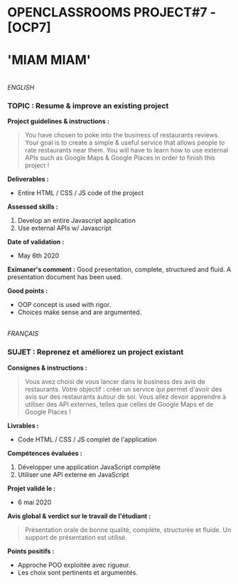 
# OPENCLASSROOMS PROJECT#7 - [OCP7]
# 'MIAM MIAM'
\
*ENGLISH*
### TOPIC : Resume & improve an existing project
**Project guidelines & instructions :**
>You have chosen to poke into the business of restaurants reviews. Your goal is to create a simple & useful service that allows people to rate restaurants near them. You will have to learn how to use external APIs such as Google Maps & Google Places in order to finish this project !

**Deliverables :**
- Entire HTML / CSS / JS code of the project

**Assessed skills :**
1. Develop an entire Javascript application
2. Use external APIs w/ Javascript

**Date of validation :**
- May 6th 2020

**Eximaner's comment :**
Good presentation, complete, structured and fluid. A presentation document has been used.

**Good points :**
- OOP concept is used with rigor.
-   Choices make sense and are argumented.

\
*FRANÇAIS* 
### SUJET : Reprenez et améliorez un project existant
**Consignes & instructions :**
>Vous avez choisi de vous lancer dans le business des avis de restaurants. Votre objectif : créer un service qui permet d'avoir des avis sur des restaurants autour de soi. Vous allez devoir apprendre à utiliser des API externes, telles que celles de Google Maps et de Google Places !

**Livrables :**
- Code HTML / CSS / JS complet de l'application

**Compétences évaluées :**
1.  Développer une application JavaScript complète
2.   Utiliser une API externe en JavaScript

**Projet validé le :**
- 6 mai 2020

**Avis global & verdict sur le travail de l'étudiant :**
>Présentation orale de bonne qualité, complète, structurée et fluide. Un support de présentation est utilisé.

**Points positifs :**
-   Approche POO exploitée avec rigueur.
-   Les choix sont pertinents et argumentés.
